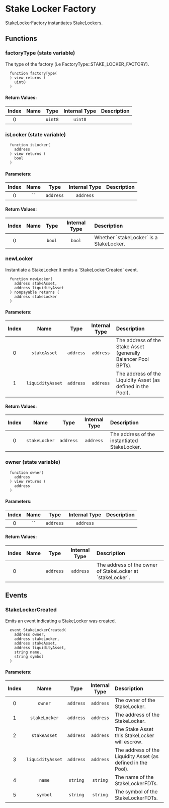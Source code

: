 # Stake Locker Factory

StakeLockerFactory instantiates StakeLockers.

## Functions

### factoryType \(state variable\)

The type of the factory \(i.e FactoryType::STAKE\_LOCKER\_FACTORY\).

```text
  function factoryType(
  ) view returns (
    uint8
  )
```

#### Return Values:

| Index | Name | Type | Internal Type | Description |
| :---: | :---: | :---: | :---: | :--- |
| 0 |  | `uint8` | `uint8` |  |

### isLocker \(state variable\)

```text
  function isLocker(
    address
  ) view returns (
    bool
  )
```

#### Parameters:

| Index | Name | Type | Internal Type | Description |
| :---: | :---: | :---: | :---: | :--- |
| 0 | \`\` | `address` | `address` |  |

#### Return Values:

| Index | Name | Type | Internal Type | Description |
| :---: | :---: | :---: | :---: | :--- |
| 0 |  | `bool` | `bool` | Whether \`stakeLocker\` is a StakeLocker. |

### newLocker

Instantiate a StakeLocker.It emits a \`StakeLockerCreated\` event.

```text
  function newLocker(
    address stakeAsset,
    address liquidityAsset
  ) nonpayable returns (
    address stakeLocker
  )
```

#### Parameters:

| Index | Name | Type | Internal Type | Description |
| :---: | :---: | :---: | :---: | :--- |
| 0 | `stakeAsset` | `address` | `address` | The address of the Stake Asset \(generally Balancer Pool BPTs\). |
| 1 | `liquidityAsset` | `address` | `address` | The address of the Liquidity Asset \(as defined in the Pool\). |

#### Return Values:

| Index | Name | Type | Internal Type | Description |
| :---: | :---: | :---: | :---: | :--- |
| 0 | `stakeLocker` | `address` | `address` | The address of the instantiated StakeLocker. |

### owner \(state variable\)

```text
  function owner(
    address
  ) view returns (
    address
  )
```

#### Parameters:

| Index | Name | Type | Internal Type | Description |
| :---: | :---: | :---: | :---: | :--- |
| 0 | \`\` | `address` | `address` |  |

#### Return Values:

| Index | Name | Type | Internal Type | Description |
| :---: | :---: | :---: | :---: | :--- |
| 0 |  | `address` | `address` | The address of the owner of StakeLocker at \`stakeLocker\`. |

## Events

### StakeLockerCreated

Emits an event indicating a StakeLocker was created.

```text
  event StakeLockerCreated(
    address owner,
    address stakeLocker,
    address stakeAsset,
    address liquidityAsset,
    string name,
    string symbol
  )
```

#### Parameters:

| Index | Name | Type | Internal Type | Description |
| :---: | :---: | :---: | :---: | :--- |
| 0 | `owner` | `address` | `address` | The owner of the StakeLocker. |
| 1 | `stakeLocker` | `address` | `address` | The address of the StakeLocker. |
| 2 | `stakeAsset` | `address` | `address` | The Stake Asset this StakeLocker will escrow. |
| 3 | `liquidityAsset` | `address` | `address` | The address of the Liquidity Asset \(as defined in the Pool\). |
| 4 | `name` | `string` | `string` | The name of the StakeLockerFDTs. |
| 5 | `symbol` | `string` | `string` | The symbol of the StakeLockerFDTs. |

